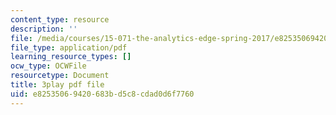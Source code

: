 ```yaml
---
content_type: resource
description: ''
file: /media/courses/15-071-the-analytics-edge-spring-2017/e82535069420683bd5c8cdad0d6f7760_mw0jJm_3KXs.pdf
file_type: application/pdf
learning_resource_types: []
ocw_type: OCWFile
resourcetype: Document
title: 3play pdf file
uid: e8253506-9420-683b-d5c8-cdad0d6f7760
---
```

